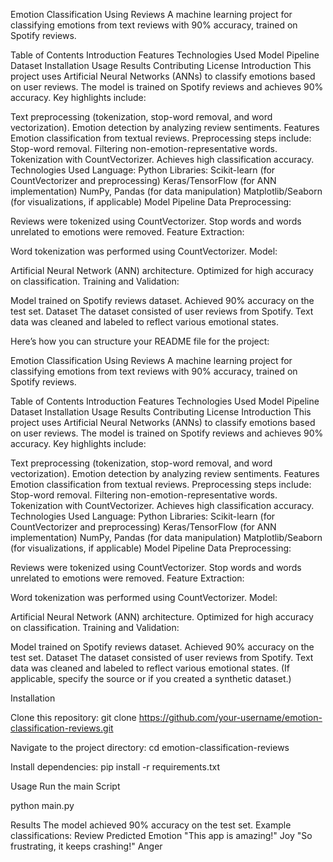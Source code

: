 Emotion Classification Using Reviews
A machine learning project for classifying emotions from text reviews with 90% accuracy, trained on Spotify reviews.

Table of Contents
Introduction
Features
Technologies Used
Model Pipeline
Dataset
Installation
Usage
Results
Contributing
License
Introduction
This project uses Artificial Neural Networks (ANNs) to classify emotions based on user reviews. The model is trained on Spotify reviews and achieves 90% accuracy.
Key highlights include:

Text preprocessing (tokenization, stop-word removal, and word vectorization).
Emotion detection by analyzing review sentiments.
Features
Emotion classification from textual reviews.
Preprocessing steps include:
Stop-word removal.
Filtering non-emotion-representative words.
Tokenization with CountVectorizer.
Achieves high classification accuracy.
Technologies Used
Language: Python
Libraries:
Scikit-learn (for CountVectorizer and preprocessing)
Keras/TensorFlow (for ANN implementation)
NumPy, Pandas (for data manipulation)
Matplotlib/Seaborn (for visualizations, if applicable)
Model Pipeline
Data Preprocessing:

Reviews were tokenized using CountVectorizer.
Stop words and words unrelated to emotions were removed.
Feature Extraction:

Word tokenization was performed using CountVectorizer.
Model:

Artificial Neural Network (ANN) architecture.
Optimized for high accuracy on classification.
Training and Validation:

Model trained on Spotify reviews dataset.
Achieved 90% accuracy on the test set.
Dataset
The dataset consisted of user reviews from Spotify. Text data was cleaned and labeled to reflect various emotional states.


Here’s how you can structure your README file for the project:

Emotion Classification Using Reviews
A machine learning project for classifying emotions from text reviews with 90% accuracy, trained on Spotify reviews.

Table of Contents
Introduction
Features
Technologies Used
Model Pipeline
Dataset
Installation
Usage
Results
Contributing
License
Introduction
This project uses Artificial Neural Networks (ANNs) to classify emotions based on user reviews. The model is trained on Spotify reviews and achieves 90% accuracy.
Key highlights include:

Text preprocessing (tokenization, stop-word removal, and word vectorization).
Emotion detection by analyzing review sentiments.
Features
Emotion classification from textual reviews.
Preprocessing steps include:
Stop-word removal.
Filtering non-emotion-representative words.
Tokenization with CountVectorizer.
Achieves high classification accuracy.
Technologies Used
Language: Python
Libraries:
Scikit-learn (for CountVectorizer and preprocessing)
Keras/TensorFlow (for ANN implementation)
NumPy, Pandas (for data manipulation)
Matplotlib/Seaborn (for visualizations, if applicable)
Model Pipeline
Data Preprocessing:

Reviews were tokenized using CountVectorizer.
Stop words and words unrelated to emotions were removed.
Feature Extraction:

Word tokenization was performed using CountVectorizer.
Model:

Artificial Neural Network (ANN) architecture.
Optimized for high accuracy on classification.
Training and Validation:

Model trained on Spotify reviews dataset.
Achieved 90% accuracy on the test set.
Dataset
The dataset consisted of user reviews from Spotify. Text data was cleaned and labeled to reflect various emotional states.
(If applicable, specify the source or if you created a synthetic dataset.)

Installation

Clone this repository:
git clone https://github.com/your-username/emotion-classification-reviews.git

Navigate to the project directory:
cd emotion-classification-reviews

Install dependencies:
pip install -r requirements.txt

Usage
Run the main Script

python main.py

Results
The model achieved 90% accuracy on the test set.
Example classifications:
Review	Predicted Emotion
"This app is amazing!"	Joy
"So frustrating, it keeps crashing!"	Anger
